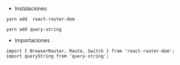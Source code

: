 


- Instalaciones
```
yarn add  react-router-dom
```

```
yarn add query-string
```

- Importaciones
```
import { BrowserRouter, Route, Switch } from 'react-router-dom';
import queryString from 'query-string';
```
